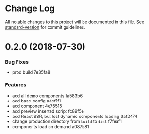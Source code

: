 # Change Log

All notable changes to this project will be documented in this file. See [standard-version](https://github.com/conventional-changelog/standard-version) for commit guidelines.

<a name="0.2.0"></a>
# 0.2.0 (2018-07-30)


### Bug Fixes

* prod build 7e35fa8


### Features

* add all demo components 1a583b6
* add base-config adef1f1
* add component 4e75515
* add preview inserted script fc89f5e
* add React SSR, but lost dynamic components loading 3af2474
* change production directory from `build` to `dist` f7feaf1
* components load on demand a087b81
